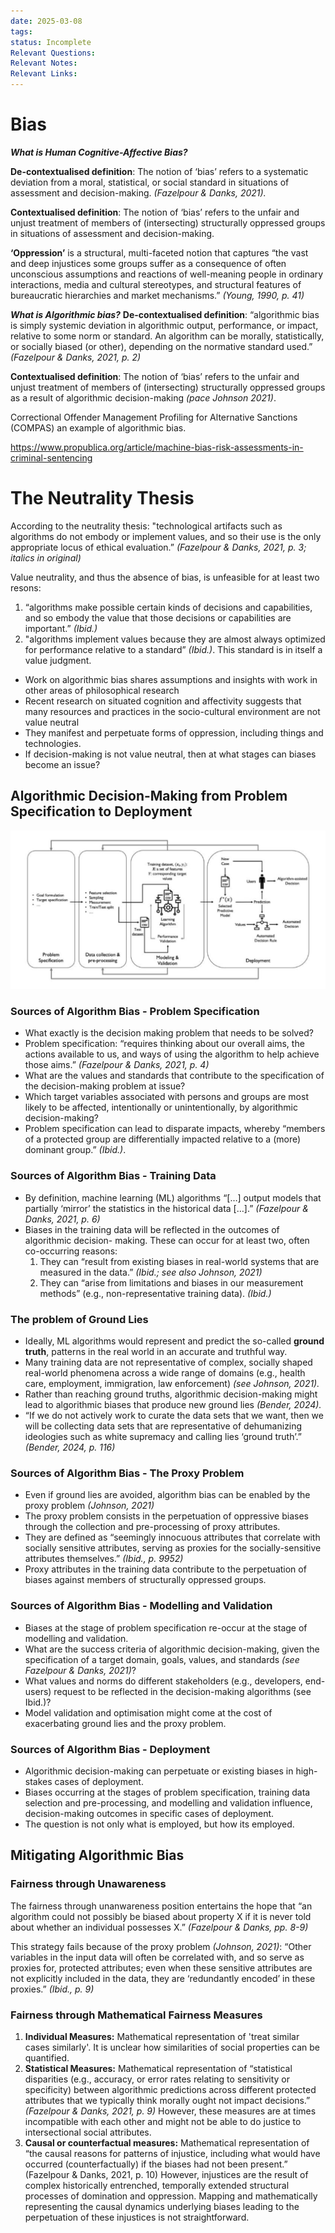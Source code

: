 ```yaml
---
date: 2025-03-08
tags: 
status: Incomplete
Relevant Questions: 
Relevant Notes: 
Relevant Links:
---
```

# Bias

***What is Human Cognitive-Affective Bias?***

**De-contextualised definition**: The notion of ‘bias’ refers to a systematic deviation from a moral, statistical, or social standard in situations of assessment and decision-making. *(Fazelpour & Danks, 2021).*


**Contextualised definition**: The notion of ‘bias’ refers to the unfair and unjust treatment of members of (intersecting) structurally oppressed groups in situations of assessment and decision-making. 

**‘Oppression’** is a structural, multi-faceted notion that captures “the vast and deep injustices some groups suffer as a consequence of often unconscious assumptions and reactions of well-meaning people in ordinary interactions, media and cultural stereotypes, and structural features of bureaucratic hierarchies and market mechanisms.” *(Young, 1990, p. 41)*

***What is Algorithmic bias?***
**De-contextualised definition**: “algorithmic bias is simply systemic deviation in algorithmic output, performance, or impact, relative to some norm or standard. An algorithm can be morally, statistically, or socially biased (or other), depending on the normative standard used.” *(Fazelpour & Danks, 2021, p. 2)*

**Contextualised definition**: The notion of ‘bias’ refers to the unfair and unjust treatment of members of (intersecting) structurally oppressed groups as a result of algorithmic decision-making *(pace Johnson 2021)*.

Correctional Offender Management Profiling for Alternative Sanctions (COMPAS) an example of algorithmic bias.

https://www.propublica.org/article/machine-bias-risk-assessments-in-criminal-sentencing

# The Neutrality Thesis

According to the neutrality thesis: "technological artifacts such as algorithms do not embody or implement values, and so their use is the only appropriate locus of ethical evaluation.” *(Fazelpour & Danks, 2021, p. 3; italics in original)*

Value neutrality, and thus the absence of bias, is unfeasible for at least two resons:
1. “algorithms make possible certain kinds of decisions and capabilities, and so embody the value that those decisions or capabilities are important.” *(Ibid.)*
2. "algorithms implement values because they are almost always optimized for performance relative to a standard” *(Ibid.)*. This standard is in itself a value judgment.

- Work on algorithmic bias shares assumptions and insights with work in other areas of philosophical research
- Recent research on situated cognition and affectivity suggests that many resources and practices in the socio-cultural environment are not value neutral
- They manifest and perpetuate forms of oppression, including things and technologies.
- If decision-making is not value neutral, then at what stages can biases become an issue?

## Algorithmic Decision-Making from Problem Specification to Deployment

![](Attachments/Pasted%20image%2020250308222235.png)

### Sources of Algorithm Bias - Problem Specification
- What exactly is the decision making problem that needs to be solved?
- Problem specification: “requires thinking about our overall aims, the actions available to us, and ways of using the algorithm to help achieve those aims.” *(Fazelpour & Danks, 2021, p. 4)*
- What are the values and standards that contribute to the specification of the decision-making problem at issue?
- Which target variables associated with persons and groups are most likely to be affected, intentionally or unintentionally, by algorithmic decision-making?
- Problem specification can lead to disparate impacts, whereby “members of a protected group are differentially impacted relative to a (more) dominant group.” *(Ibid.)*.

### Sources of Algorithm Bias - Training Data
- By definition, machine learning (ML) algorithms “[…] output models that partially ‘mirror’ the statistics in the historical data […].” *(Fazelpour & Danks, 2021, p. 6)*
- Biases in the training data will be reflected in the outcomes of algorithmic decision- making. These can occur for at least two, often co-occurring reasons:
	1. They can “result from existing biases in real-world systems that are measured in the data.” *(Ibid.; see also Johnson, 2021)*
	2. They can “arise from limitations and biases in our measurement methods” (e.g., non-representative training data). *(Ibid.)*

### The problem of Ground Lies
- Ideally, ML algorithms would represent and predict the so-called **ground truth**, patterns in the real world in an accurate and truthful way.
- Many training data are not representative of complex, socially shaped real-world phenomena across a wide range of domains (e.g., health care, employment, immigration, law enforcement) *(see Johnson, 2021).*
- Rather than reaching ground truths, algorithmic decision-making might lead to algorithmic biases that produce new ground lies *(Bender, 2024).*
- “If we do not actively work to curate the data sets that we want, then we will be collecting data sets that are representative of dehumanizing ideologies such as white supremacy and calling lies ‘ground truth’.” *(Bender, 2024, p. 116)*

### Sources of Algorithm Bias - The Proxy Problem
- Even if ground lies are avoided, algorithm bias can be enabled by the proxy problem *(Johnson, 2021)*
- The proxy problem consists in the perpetuation of oppressive biases through the collection and pre-processing of proxy attributes.
- They are defined as “seemingly innocuous attributes that correlate with socially sensitive attributes, serving as proxies for the socially-sensitive attributes themselves.” *(Ibid., p. 9952)*
- Proxy attributes in the training data contribute to the perpetuation of biases against members of structurally oppressed groups.

### Sources of Algorithm Bias - Modelling and Validation
- Biases at the stage of problem specification re-occur at the stage of modelling and validation.
- What are the success criteria of algorithmic decision-making, given the specification of a target domain, goals, values, and standards *(see Fazelpour & Danks, 2021)*?
- What values and norms do different stakeholders (e.g., developers, end-users) request to be reflected in the decision-making algorithms (see Ibid.)?
- Model validation and optimisation might come at the cost of exacerbating ground lies and the proxy problem.

### Sources of Algorithm Bias - Deployment
- Algorithmic decision-making can perpetuate or existing biases in high-stakes cases of deployment.
- Biases occurring at the stages of problem specification, training data selection and pre-processing, and modelling and validation influence, decision-making outcomes in specific cases of deployment.
- The question is not only what is employed, but how its employed.

## Mitigating Algorithmic Bias

### Fairness through Unawareness
The fairness through unanwareness position entertains the hope that “an algorithm could not possibly be biased about property X  if it is never told about whether an individual possesses X.” *(Fazelpour & Danks, pp. 8-9)*

This strategy fails because of the proxy problem *(Johnson, 2021)*: “Other variables in the input data will often be correlated with, and so serve as proxies for, protected attributes; even when these sensitive attributes are not explicitly included in the data, they are ‘redundantly encoded’ in these proxies.” *(Ibid., p. 9)*


### Fairness through Mathematical Fairness Measures
1. **Individual Measures:** Mathematical representation of 'treat similar cases similarly'. It is unclear how similarities of social properties can be quantified.
2. **Statistical Measures:** Mathematical representation of “statistical disparities (e.g., accuracy, or error rates relating to sensitivity or specificity) between algorithmic predictions across different protected attributes that we typically think morally ought not impact decisions.” *(Fazelpour & Danks, 2021, p. 9)* However, these measures are at times incompatible with each other and might not be able to do justice to intersectional social attributes.
3. **Causal or counterfactual measures:** Mathematical representation of “the causal reasons for patterns of injustice, including what would have occurred (counterfactually) if the biases had not been present.” (Fazelpour & Danks, 2021, p. 10) However, injustices are the result of complex historically entrenched, temporally extended structural processes of domination and oppression. Mapping and mathematically representing the causal dynamics underlying biases leading to the perpetuation of these injustices is not straightforward.